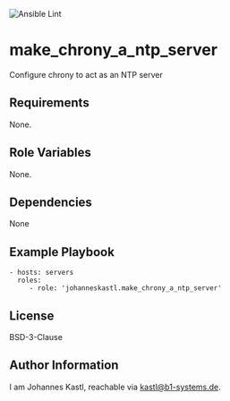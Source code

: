 ![Ansible Lint](https://github.com/johanneskastl/ansible-role-make_chrony_a_ntp_server/workflows/Ansible%20Lint/badge.svg)

make_chrony_a_ntp_server
=========

Configure chrony to act as an NTP server

Requirements
------------

None.

Role Variables
--------------

None.

Dependencies
------------

None

Example Playbook
----------------

    - hosts: servers
      roles:
         - role: 'johanneskastl.make_chrony_a_ntp_server'

License
-------

BSD-3-Clause

Author Information
------------------

I am Johannes Kastl, reachable via kastl@b1-systems.de.
